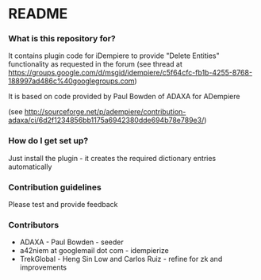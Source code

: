 # README #

### What is this repository for? ###

It contains plugin code for iDempiere to provide "Delete Entities" functionality as requested in the forum (see thread at https://groups.google.com/d/msgid/idempiere/c5f64cfc-fb1b-4255-8768-188997ad486c%40googlegroups.com)

It is based on code provided by Paul Bowden of ADAXA for ADempiere 

(see http://sourceforge.net/p/adempiere/contribution-adaxa/ci/6d2f1234856bb1175a6942380dde694b78e789e3/)

### How do I get set up? ###

Just install the plugin - it creates the required dictionary entries automatically

### Contribution guidelines ###

Please test and provide feedback

### Contributors ###

* ADAXA - Paul Bowden - seeder
* a42niem at googlemail dot com - idempierize
* TrekGlobal - Heng Sin Low and Carlos Ruiz - refine for zk and improvements
